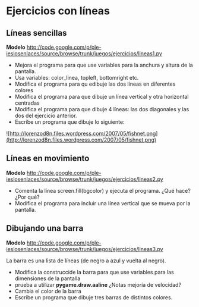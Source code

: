 # Ejercicios con líneas #

## Líneas sencillas ##
**Modelo** http://code.google.com/p/ple-ieslosenlaces/source/browse/trunk/juegos/ejercicios/lineas1.py

  * Mejora el programa para que use variables para la anchura y altura de la pantalla.
  * Usa variables: color\_linea, topleft, bottomright etc.
  * Modifica el programa para qu edibuje las dos líneas en diferentes colores
  * Modifica el programa para que dibuje un línea vertical y otra horizontal centradas
  * Modifica el programa para que dibuje 4 líneas: las dos diagonales y las dos del ejercicio anterior.
  * Escribe un programa que dibuje lo siguiente:

![http://lorenzod8n.files.wordpress.com/2007/05/fishnet.png](http://lorenzod8n.files.wordpress.com/2007/05/fishnet.png)

## Líneas en movimiento ##
**Modelo** http://code.google.com/p/ple-ieslosenlaces/source/browse/trunk/juegos/ejercicios/lineas2.py
  * Comenta la línea screen.fill(bgcolor) y ejecuta el programa. ¿Qué hace? ¿Por qué?
  * Modifica el programa para incluir una línea vertical que se mueva por la pantalla.

## Dibujando una barra ##
**Modelo** http://code.google.com/p/ple-ieslosenlaces/source/browse/trunk/juegos/ejercicios/lineas3.py

La barra es una lista de líneas (de negro a azul y vuelta al negro).

  * Modifica la construccide la barra para que use variables para las dimensiones de la pantalla
  * prueba a utilizar **pygame.draw.aaline** ¿Notas mejoría de velocidad?
  * Cambia el color de la barra
  * Escribe un programa que dibuje tres barras de distintos colores.